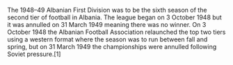 The 1948–49 Albanian First Division was to be the sixth season of the second tier of football in Albania. The league began on 3 October 1948 but it was annulled on 31 March 1949 meaning there was no winner. On 3 October 1948 the Albanian Football Association relaunched the top two tiers using a western format where the season was to run between fall and spring, but on 31 March 1949 the championships were annulled following Soviet pressure.[1]
